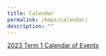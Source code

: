 ```yaml
---
title: Calendar
permalink: /kmps/calendar/
description: ""
---
```

[2023 Term 1 Calendar of Events](/files/Calendar/Calendar%20of%20events_Term%201%202023-1.pdf)

